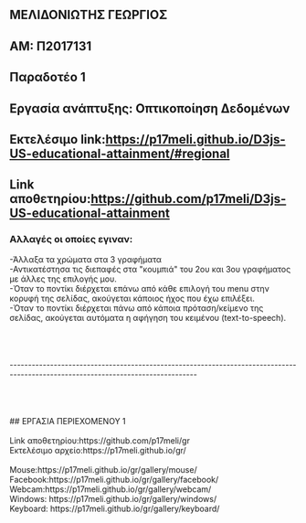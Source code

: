 ## ΜΕΛΙΔΟΝΙΩΤΗΣ ΓΕΩΡΓΙΟΣ <br>
## ΑΜ: Π2017131 <br>
 
## Παραδοτέο 1 <br>
## Εργασία ανάπτυξης: Οπτικοποίηση Δεδομένων<br>
## Εκτελέσιμο link:https://p17meli.github.io/D3js-US-educational-attainment/#regional <br>
## Link αποθετηρίου:https://github.com/p17meli/D3js-US-educational-attainment
### Αλλαγές οι οποίες εγιναν: <br>
-Άλλαξα τα χρώματα στα 3 γραφήματα <br>
-Αντικατέστησα τις διεπαφές στα "κουμπιά" του 2ου και 3ου γραφήματος με άλλες της επιλογής μου.<br>
-Όταν το ποντίκι διέρχεται επάνω από κάθε επιλογή του menu στην κορυφή της σελίδας, ακούγεται κάποιος ήχος που έχω επιλέξει.<br>
-Όταν το ποντίκι διέρχεται πάνω από κάποια πρόταση/κείμενο της σελίδας, ακούγεται αυτόματα η αφήγηση του κειμένου (text-to-speech).
<br><br><br><br>
<p>---------------------------------------------------------------------------------------------------------------------------------</p>
<br><br><br>
## ΕΡΓΑΣΙΑ ΠΕΡΙΕΧΟΜΕΝΟΥ 1 <br>
<br>
Link αποθετηρίου:https://github.com/p17meli/gr <br>
Εκτελέσιμο αρχείο:https://p17meli.github.io/gr/ <br>
<br>
Mouse:https://p17meli.github.io/gr/gallery/mouse/ <br>
Facebook:https://p17meli.github.io/gr/gallery/facebook/ <br>
Webcam:https://p17meli.github.io/gr/gallery/webcam/ <br>
Windows: https://p17meli.github.io/gr/gallery/windows/ <br>
Keyboard: https://p17meli.github.io/gr/gallery/keyboard/
